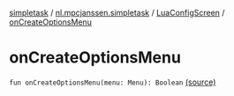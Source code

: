 [simpletask](../../index.md) / [nl.mpcjanssen.simpletask](../index.md) / [LuaConfigScreen](index.md) / [onCreateOptionsMenu](.)

# onCreateOptionsMenu

`fun onCreateOptionsMenu(menu: Menu): Boolean` [(source)](https://github.com/mpcjanssen/simpletask-android/blob/master/src/main/java/nl/mpcjanssen/simpletask/LuaConfigScreen.kt#L44)